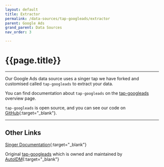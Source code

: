 ```yaml
---
layout: default
title: Extractor
permalink: /data-sources/tap-googleads/extractor
parent: Google Ads
grand_parent: Data Sources
nav_order: 3

---
```


# {{page.title}}

---

Our Google Ads data source uses a singer tap we have forked and customised called `tap-googleads` to extract your data. 

You can find documentation about `tap-googleads` on the [tap-googleads]({{site.baseurl}}/data-sources/tap-googleads) overview page.

`tap-googleads` is open source, and you can see our code on [GitHub](https://github.com/Matatika/tap-googleads){:target="_blank"}.

---

## Other Links

[Singer Documentation](https://github.com/singer-io/getting-started){:target="_blank"}

Original [tap-googleads](https://github.com/AutoIDM/tap-googleads) which is owned and maintained by [AutoIDM](https://www.autoidm.com/){:target="_blank"}
